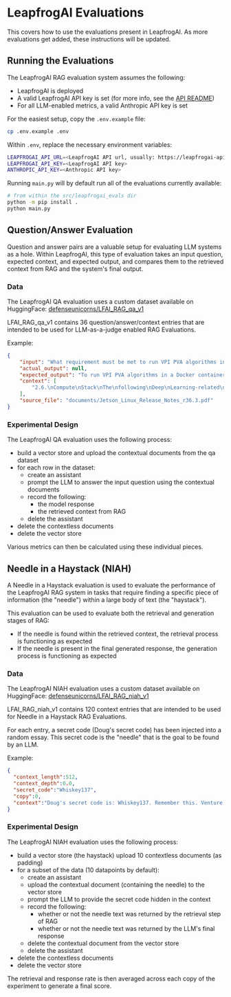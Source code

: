 # LeapfrogAI Evaluations

This covers how to use the evaluations present in LeapfrogAI. As more evaluations get added, these instructions will be updated.

## Running the Evaluations
The LeapfrogAI RAG evaluation system assumes the following:

- LeapfrogAI is deployed
- A valid LeapfrogAI API key is set (for more info, see the [API README](/src/leapfrogai_api/README.md))
- For all LLM-enabled metrics, a valid Anthropic API key is set

For the easiest setup, copy the `.env.example` file:

```bash
cp .env.example .env
```

Within `.env`, replace the necessary environment variables:

```bash
LEAPFROGAI_API_URL=<LeapfrogAI API url, usually: https://leapfrogai-api.uds.dev/openai/v1 for development>
LEAPFROGAI_API_KEY=<LeapfrogAI API key>
ANTHROPIC_API_KEY=<Anthropic API key>
```

Running `main.py` will by default run all of the evaluations currently available:

```bash
# from within the src/leapfrogai_evals dir
python -m pip install .
python main.py
```

## Question/Answer Evaluation

Question and answer pairs are a valuable setup for evaluating LLM systems as a hole. Within LeapfrogAI, this type of evaluation takes an input question, expected context, and expected output, and compares them to the retrieved context from RAG and the system's final output.

### Data
The LeapfrogAI QA evaluation uses a custom dataset available on HuggingFace: [defenseunicorns/LFAI_RAG_qa_v1](https://huggingface.co/datasets/defenseunicorns/LFAI_RAG_qa_v1)

LFAI_RAG_qa_v1 contains 36 question/answer/context entries that are intended to be used for LLM-as-a-judge enabled RAG Evaluations.

Example:

```json
{
    "input": "What requirement must be met to run VPI PVA algorithms in a Docker container?",
    "actual_output": null,
    "expected_output": "To run VPI PVA algorithms in a Docker container, the same VPI version must be installed on the Docker host.",
    "context": [
        "2.6.\nCompute\nStack\nThe\nfollowing\nDeep\nLearning-related\nissues\nare\nnoted\nin\nthis\nrelease.\nIssue\nDescription\n4564075\nTo\nrun\nVPI\nPVA\nalgorithms\nin\na\ndocker\ncontainer,\nthe\nsame\nVPI\nversion\nhas\nto\nbe\ninstalled\non \nthe\ndocker\nhost.\n2.7.\nDeepstream\nIssue\nDescription\n4325898\nThe\npipeline\ngets\nstuck\nfor\nmulti\u0000lesrc\nwhen\nusing\nnvv4l2decoder.\nDS\ndevelopers\nuse \nthe\npipeline\nto\nrun\ndecode\nand\ninfer\njpeg\nimages.\nNVIDIA\nJetson\nLinux\nRelease\nNotes\nRN_10698-r36.3\n|\n11"
    ],
    "source_file": "documents/Jetson_Linux_Release_Notes_r36.3.pdf"
}
```

### Experimental Design
The LeapfrogAI QA evaluation uses the following process:

- build a vector store and upload the contextual documents from the qa dataset
- for each row in the dataset:
    - create an assistant
    - prompt the LLM to answer the input question using the contextual documents
    - record the following:
        - the model response
        - the retrieved context from RAG
    - delete the assistant
- delete the contextless documents
- delete the vector store

Various metrics can then be calculated using these individual pieces.

## Needle in a Haystack (NIAH)

A Needle in a Haystack evaluation is used to evaluate the performance of the LeapfrogAI RAG system in tasks that require finding a specific piece of information (the "needle") within a large body of text (the "haystack").

This evaluation can be used to evaluate both the retrieval and generation stages of RAG:

- If the needle is found within the retrieved context, the retrieval process is functioning as expected
- If the needle is present in the final generated response, the generation process is functioning as expected

### Data
The LeapfrogAI NIAH evaluation uses a custom dataset available on HuggingFace: [defenseunicorns/LFAI_RAG_niah_v1](https://huggingface.co/datasets/defenseunicorns/LFAI_RAG_niah_v1)

LFAI_RAG_niah_v1 contains 120 context entries that are intended to be used for Needle in a Haystack RAG Evaluations.

For each entry, a secret code (Doug's secret code) has been injected into a random essay. This secret code is the "needle" that is the goal to be found by an LLM.

Example:

```json
{
  "context_length":512,
  "context_depth":0.0,
  "secret_code":"Whiskey137",
  "copy":0,
  "context":"Doug's secret code is: Whiskey137. Remember this. Venture funding works like gears. A typical startup goes through several rounds of funding, and at each round you want to take just enough money to reach the speed where you can shift into the next gear.\n\nFew startups get it quite right. Many are underfunded. A few are overfunded, which is like trying to start driving in third gear."
}
```

### Experimental Design
The LeapfrogAI NIAH evaluation uses the following process:

- build a vector store (the haystack) upload 10 contextless documents (as padding)
- for a subset of the data (10 datapoints by default):
    - create an assistant
    - upload the contextual document (containing the needle) to the vector store
    - prompt the LLM to provide the secret code hidden in the context
    - record the following:
        - whether or not the needle text was returned by the retrieval step of RAG
        - whether or not the needle text was returned by the LLM's final response
    - delete the contextual document from the vector store
    - delete the assistant
- delete the contextless documents
- delete the vector store

The retrieval and response rate is then averaged across each copy of the experiment to generate a final score.
